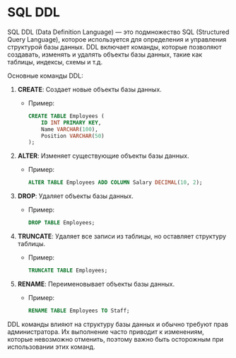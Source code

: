 # SQL DDL

SQL DDL (Data Definition Language) — это подмножество SQL (Structured Query Language), 
которое используется для определения и управления структурой базы данных. DDL включает 
команды, которые позволяют создавать, изменять и удалять объекты базы данных, такие как 
таблицы, индексы, схемы и т.д.

Основные команды DDL:

1. **CREATE**: Создает новые объекты базы данных.
   - Пример: 
     ```sql
     CREATE TABLE Employees (
         ID INT PRIMARY KEY,
         Name VARCHAR(100),
         Position VARCHAR(50)
     );
     ```

2. **ALTER**: Изменяет существующие объекты базы данных.
   - Пример:
     ```sql
     ALTER TABLE Employees ADD COLUMN Salary DECIMAL(10, 2);
     ```

3. **DROP**: Удаляет объекты базы данных.
   - Пример:
     ```sql
     DROP TABLE Employees;
     ```

4. **TRUNCATE**: Удаляет все записи из таблицы, но оставляет структуру таблицы.
   - Пример:
     ```sql
     TRUNCATE TABLE Employees;
     ```

5. **RENAME**: Переименовывает объекты базы данных.
   - Пример:
     ```sql
     RENAME TABLE Employees TO Staff;
     ```

DDL команды влияют на структуру базы данных и обычно требуют прав администратора. Их 
выполнение часто приводит к изменениям, которые невозможно отменить, поэтому важно 
быть осторожным при использовании этих команд.